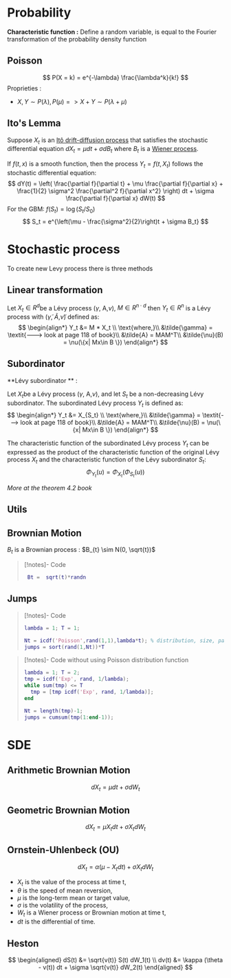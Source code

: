 # Probability

**Characteristic function :** Define a random variable, is equal to the Fourier transformation of the probability density function

## Poisson
$$ 
P(X = k) = e^{-\lambda} \frac{\lambda^k}{k!}
$$
Proprieties :
- $X, Y \sim P(\lambda), P(\mu) => X+Y \sim P(\lambda + \mu)$ 

## Ito's Lemma
Suppose $X_t$ is an [Itô drift-diffusion process](https://www.wikiwand.com/en/Itô_calculus#Itô_processes "Itô calculus") that satisfies the stochastic differential equation $dX_t = \mu dt + \sigma dB_t$ where $B_t$ is a [Wiener process](https://www.wikiwand.com/en/Wiener_process "Wiener process").

If $f(t,x)$ is a smooth function, then the process $Y_t=f(t,X_t)$ follows the stochastic differential equation:
$$
dY(t) = \left( \frac{\partial f}{\partial t} + \mu \frac{\partial f}{\partial x} + \frac{1}{2} \sigma^2 \frac{\partial^2 f}{\partial x^2} \right) dt + \sigma \frac{\partial f}{\partial x} dW(t)
$$
For the GBM: $f(S_t) = \log(S_t/S_0)$
$$
S_t = e^{\left(\mu - \frac{\sigma^2}{2}\right)t + \sigma B_t}
$$

# Stochastic process

To create new Levy process there is three methods 
## Linear transformation
Let $X_t \in R^d$​ be a Lévy process ($\gamma$, A,$\nu$), $M\in R^{n\cdot d}$ then $Y_t \in R^n$ is a Lévy process with  ($\tilde{\gamma}$, $\tilde{A}$,$\tilde{\nu}$) defined as:
$$ 
\begin{align*}
Y_t &=  M * X_t \\
\text{where,}\\
&\tilde{\gamma} = \textit{---> look at page 118 of book}\\
&\tilde{A} = MAM^T\\
&\tilde{\nu}(B) = \nu(\{x| Mx\in B \})
\end{align*}
$$



## Subordinator
**Lévy subordinator ** :

Let $X_t$​ be a Lévy process  ($\gamma$, A,$\nu$), and let $S_t$ be a non-decreasing Lévy subordinator. The subordinated Lévy process $Y_t$ is defined as:
$$ 
\begin{align*}
Y_t &= X_{S_t} \\
\text{where,}\\
&\tilde{\gamma} = \textit{---> look at page 118 of book}\\
&\tilde{A} = MAM^T\\
&\tilde{\nu}(B) = \nu(\{x| Mx\in B \})
\end{align*}
$$

The characteristic function of the subordinated Lévy process $Y_t$ can be expressed as the product of the characteristic function of the original Lévy process $X_t$ and the characteristic function of the Lévy subordinator $S_t$:
$$\Phi_{Y_t}(u) = \Phi_{X_t}(\Phi_{S_t}(u))$$

*More at the theorem 4.2 book*



## Utils
## Brownian Motion

$B_t$ is a Brownian process  : $B_{t} \sim N(0, \sqrt{t})$

>[!notes]- Code
>```matlab
>  Bt =  sqrt(t)*randn
>```

## Jumps


>[!notes]- Code
>``` matlab
>lambda = 1; T = 1;
>
>Nt = icdf('Poisson',rand(1,1),lambda*t); % distribution, size, params
>jumps = sort(rand(1,Nt))*T
>
>```

>[!notes]- Code without using Poisson distribution function
>``` matlab
>lambda = 1; T = 2;
>tmp = icdf('Exp', rand, 1/lambda);
>while sum(tmp) <= T
>	tmp = [tmp icdf('Exp', rand, 1/lambda)];
>end
>
>Nt = length(tmp)-1;
>jumps = cumsum(tmp(1:end-1));
>
>```


# SDE
## Arithmetic Brownian Motion

$$ dX_t = \mu dt + \sigma dW_t $$
## Geometric Brownian Motion

$$ dX_t = \mu X_tdt + \sigma X_tdW_t $$
## Ornstein-Uhlenbeck (OU)

$$ dX_t = \alpha (\mu-X_tdt) + \sigma X_tdW_t $$
- $X_t$ is the value of the process at time t,
- $\theta$ is the speed of mean reversion,
- $\mu$ is the long-term mean or target value,
- $\sigma$ is the volatility of the process,
- $W_t$ is a Wiener process or Brownian motion at time t,
- $dt$ is the differential of time.

## Heston
$$
\begin{aligned}
dS(t) &= \sqrt{v(t)} S(t) dW_1(t) \\
dv(t) &= \kappa (\theta - v(t)) dt + \sigma \sqrt{v(t)} dW_2(t)
\end{aligned}
$$
